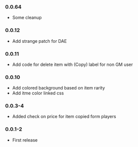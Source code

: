 ### 0.0.64

- Some cleanup

### 0.0.12

- Add strange patch for DAE

### 0.0.11

- Add code for delete item with (Copy) label for non GM user

### 0.0.10

- Add colored background based on item rarity
- Add itme color linked css

### 0.0.3-4

- Added check on price for item copied form players

### 0.0.1-2

- First release